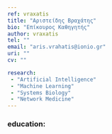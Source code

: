 ```yaml
---
ref: vraxatis
title: "Αριστείδης Βραχάτης"
bio: "Επίκουρος Καθηγητής"
author: vraxatis
tel: ""
email: "aris.vrahatis@ionio.gr"
uri: ""
cv: ""

research:
 - "Artificial Intelligence"
 - "Machine Learning"
 - "Systems Biology"
 - "Network Medicine"
---
```


### education:
